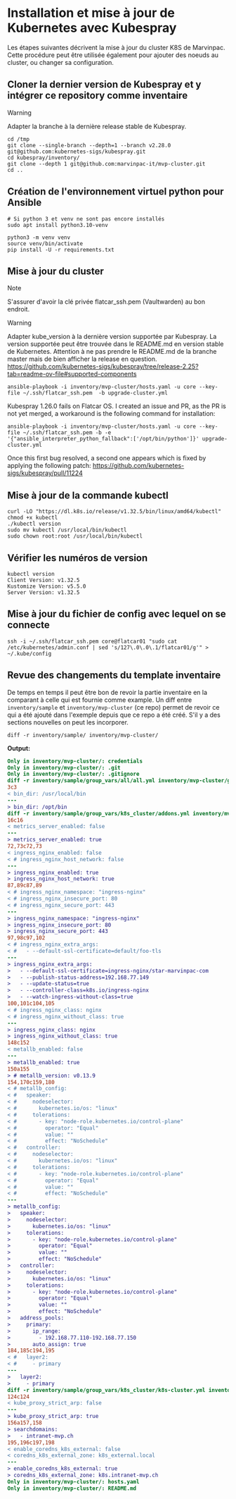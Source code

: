 # Installation et mise à jour de Kubernetes avec Kubespray

Les étapes suivantes décrivent la mise à jour du cluster K8S de Marvinpac. Cette procédure
peut être utilisée également pour ajouter des noeuds au cluster, ou changer sa configuration.

## Cloner la dernier version de Kubespray et y intégrer ce repository comme inventaire
> [!WARNING]  
> Adapter la branche à la dernière release stable de Kubespray.
```Shell
cd /tmp
git clone --single-branch --depth=1 --branch v2.28.0 git@github.com:kubernetes-sigs/kubespray.git
cd kubespray/inventory/
git clone --depth 1 git@github.com:marvinpac-it/mvp-cluster.git
cd ..
```

## Création de l'environnement virtuel python pour Ansible
```Shell
# Si python 3 et venv ne sont pas encore installés
sudo apt install python3.10-venv

python3 -m venv venv
source venv/bin/activate
pip install -U -r requirements.txt
```

## Mise à jour du cluster

> [!NOTE]
> S'assurer d'avoir la clé privée flatcar_ssh.pem (Vaultwarden) au bon endroit.

> [!WARNING]  
> Adapter kube_version à la dernière version supportée par Kubespray. La version supportée peut être
> trouvée dans le README.md en version stable de Kubernetes. Attention à ne pas prendre le README.md de la
> branche master mais de bien afficher la release en question.
> https://github.com/kubernetes-sigs/kubespray/tree/release-2.25?tab=readme-ov-file#supported-components

```Shell
ansible-playbook -i inventory/mvp-cluster/hosts.yaml -u core --key-file ~/.ssh/flatcar_ssh.pem  -b upgrade-cluster.yml
```

Kubespray 1.26.0 fails on Flatcar OS. I created an issue and PR, as the PR is not yet merged, a workaround is the following command for installation:
```Shell
ansible-playbook -i inventory/mvp-cluster/hosts.yaml -u core --key-file ~/.ssh/flatcar_ssh.pem -b -e '{"ansible_interpreter_python_fallback":['/opt/bin/python']}' upgrade-cluster.yml
```
Once this first bug resolved, a second one appears which is fixed by applying the following patch: https://github.com/kubernetes-sigs/kubespray/pull/11224

## Mise à jour de la commande kubectl
```Shell
curl -LO "https://dl.k8s.io/release/v1.32.5/bin/linux/amd64/kubectl"
chmod +x kubectl
./kubectl version
sudo mv kubectl /usr/local/bin/kubectl
sudo chown root:root /usr/local/bin/kubectl
```

## Vérifier les numéros de version
```Shell
kubectl version
Client Version: v1.32.5
Kustomize Version: v5.5.0
Server Version: v1.32.5
```

## Mise à jour du fichier de config avec lequel on se connecte
```Shell
ssh -i ~/.ssh/flatcar_ssh.pem core@flatcar01 "sudo cat /etc/kubernetes/admin.conf | sed 's/127\.0\.0\.1/flatcar01/g'" > ~/.kube/config
```

## Revue des changements du template inventaire
De temps en temps il peut être bon de revoir la partie inventaire en la comparant à celle qui est fournie comme example.
Un diff entre `inventory/sample` et `inventory/mvp-cluster` (ce repo) permet de revoir ce qui a été ajouté dans l'exemple
depuis que ce repo a été créé. S'il y a des sections nouvelles on peut les incorporer.
```Shell
diff -r inventory/sample/ inventory/mvp-cluster/
```

**Output:**
```Diff
Only in inventory/mvp-cluster/: credentials
Only in inventory/mvp-cluster/: .git
Only in inventory/mvp-cluster/: .gitignore
diff -r inventory/sample/group_vars/all/all.yml inventory/mvp-cluster/group_vars/all/all.yml
3c3
< bin_dir: /usr/local/bin
---
> bin_dir: /opt/bin
diff -r inventory/sample/group_vars/k8s_cluster/addons.yml inventory/mvp-cluster/group_vars/k8s_cluster/addons.yml
16c16
< metrics_server_enabled: false
---
> metrics_server_enabled: true
72,73c72,73
< ingress_nginx_enabled: false
< # ingress_nginx_host_network: false
---
> ingress_nginx_enabled: true
> ingress_nginx_host_network: true
87,89c87,89
< # ingress_nginx_namespace: "ingress-nginx"
< # ingress_nginx_insecure_port: 80
< # ingress_nginx_secure_port: 443
---
> ingress_nginx_namespace: "ingress-nginx"
> ingress_nginx_insecure_port: 80
> ingress_nginx_secure_port: 443
97,98c97,102
< # ingress_nginx_extra_args:
< #   - --default-ssl-certificate=default/foo-tls
---
> ingress_nginx_extra_args:
>   - --default-ssl-certificate=ingress-nginx/star-marvinpac-com
>   - --publish-status-address=192.168.77.149
>   - --update-status=true
>   - --controller-class=k8s.io/ingress-nginx
>   - --watch-ingress-without-class=true
100,101c104,105
< # ingress_nginx_class: nginx
< # ingress_nginx_without_class: true
---
> ingress_nginx_class: nginx
> ingress_nginx_without_class: true
148c152
< metallb_enabled: false
---
> metallb_enabled: true
150a155
> # metallb_version: v0.13.9
154,170c159,180
< # metallb_config:
< #   speaker:
< #     nodeselector:
< #       kubernetes.io/os: "linux"
< #     tolerations:
< #       - key: "node-role.kubernetes.io/control-plane"
< #         operator: "Equal"
< #         value: ""
< #         effect: "NoSchedule"
< #   controller:
< #     nodeselector:
< #       kubernetes.io/os: "linux"
< #     tolerations:
< #       - key: "node-role.kubernetes.io/control-plane"
< #         operator: "Equal"
< #         value: ""
< #         effect: "NoSchedule"
---
> metallb_config:
>   speaker:
>     nodeselector:
>       kubernetes.io/os: "linux"
>     tolerations:
>       - key: "node-role.kubernetes.io/control-plane"
>         operator: "Equal"
>         value: ""
>         effect: "NoSchedule"
>   controller:
>     nodeselector:
>       kubernetes.io/os: "linux"
>     tolerations:
>       - key: "node-role.kubernetes.io/control-plane"
>         operator: "Equal"
>         value: ""
>         effect: "NoSchedule"
>   address_pools:
>     primary:
>       ip_range:
>         - 192.168.77.110-192.168.77.150
>       auto_assign: true
184,185c194,195
< #   layer2:
< #     - primary
---
>   layer2:
>     - primary
diff -r inventory/sample/group_vars/k8s_cluster/k8s-cluster.yml inventory/mvp-cluster/group_vars/k8s_cluster/k8s-cluster.yml
124c124
< kube_proxy_strict_arp: false
---
> kube_proxy_strict_arp: true
156a157,158
> searchdomains:
>   - intranet-mvp.ch
195,196c197,198
< enable_coredns_k8s_external: false
< coredns_k8s_external_zone: k8s_external.local
---
> enable_coredns_k8s_external: true
> coredns_k8s_external_zone: k8s.intranet-mvp.ch
Only in inventory/mvp-cluster/: hosts.yaml
Only in inventory/mvp-cluster/: README.md
```
